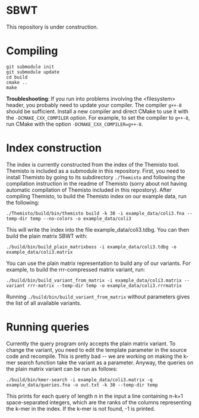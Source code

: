 # SBWT

This repository is under construction.

# Compiling

```
git submodule init
git submodule update
cd build
cmake ..
make
```

**Troubleshooting**: If you run into problems involving the &lt;filesystem&gt; header, you probably need to update your compiler. The compiler `g++-8` should be sufficient. Install a new compiler and direct CMake to use it with the `-DCMAKE_CXX_COMPILER` option. For example, to set the compiler to `g++-8`, run CMake with the option `-DCMAKE_CXX_COMPILER=g++-8`. 

# Index construction

The index is currently constructed from the index of the Themisto tool. Themisto is included as a submodule in this repository. First, you need to install Themisto by going to its subdirectory `./Themisto` and following the compilation instruction in the readme of Themisto (sorry about not having automatic compilation of Themisto included in this repostory). After compiling Themisto, to build the Themisto index on our example data, run the following:

```
./Themisto/build/bin/themisto build -k 30 -i example_data/coli3.fna --temp-dir temp --no-colors -o example_data/coli3
```

This will write the index into the file example_data/coli3.tdbg. You can then build the plain matrix SBWT with:

```
./build/bin/build_plain_matrixboss -i example_data/coli3.tdbg -o example_data/coli3.matrix
```

You can use the plain matrix representation to build any of our variants. For example, to build the rrr-compressed matrix variant, run:

```
./build/bin/build_variant_from_matrix -i example_data/coli3.matrix --variant rrr-matrix --temp-dir temp -o example_data/coli3.rrrmatrix
```

Running `./build/bin/build_variant_from_matrix` without parameters gives the list of all available variants.

# Running queries

Currently the query program only accepts the plain matrix variant. To change the variant, you need to edit the template parameter in the source code and recompile. This is pretty bad -- we are working on making the k-mer search function take the variant as a parameter. Anyway, the queries on the plain matrix variant can be run as follows:

```
./build/bin/kmer-search -i example_data/coli3.matrix -q example_data/queries.fna -o out.txt -k 30 --temp-dir temp
```

This prints for each query of length n in the input a line containing n-k+1 space-separated integers, which are the ranks of the columns representing the k-mer in the index. If the k-mer is not found, -1 is printed.
